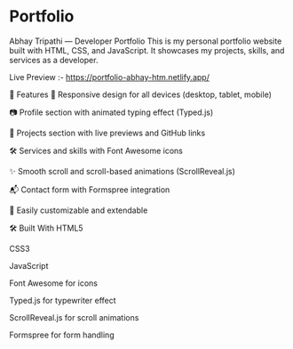 # Portfolio
Abhay Tripathi — Developer Portfolio
This is my personal portfolio website built with HTML, CSS, and JavaScript.
It showcases my projects, skills, and services as a developer.

Live Preview :- https://portfolio-abhay-htm.netlify.app/

📌 Features
🎨 Responsive design for all devices (desktop, tablet, mobile)

📷 Profile section with animated typing effect (Typed.js)

💼 Projects section with live previews and GitHub links

🛠️ Services and skills with Font Awesome icons

✨ Smooth scroll and scroll-based animations (ScrollReveal.js)

📬 Contact form with Formspree integration

📁 Easily customizable and extendable

🛠️ Built With
HTML5

CSS3

JavaScript

Font Awesome for icons

Typed.js for typewriter effect

ScrollReveal.js for scroll animations

Formspree for form handling
